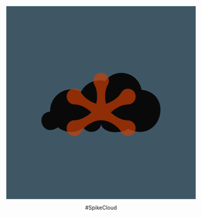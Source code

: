 <div align="center">

<img src="SpikeCloud.png"  width=512 height=512  align="center">

#SpikeCloud 


